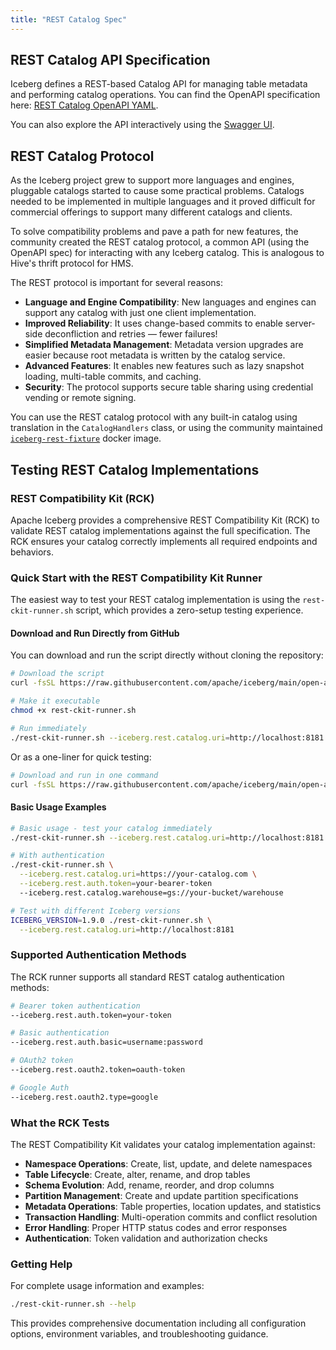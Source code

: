 ```yaml
---
title: "REST Catalog Spec"
---
```

<!--
 - Licensed to the Apache Software Foundation (ASF) under one or more
 - contributor license agreements.  See the NOTICE file distributed with
 - this work for additional information regarding copyright ownership.
 - The ASF licenses this file to You under the Apache License, Version 2.0
 - (the "License"); you may not use this file except in compliance with
 - the License.  You may obtain a copy of the License at
 -
 -   http://www.apache.org/licenses/LICENSE-2.0
 -
 - Unless required by applicable law or agreed to in writing, software
 - distributed under the License is distributed on an "AS IS" BASIS,
 - WITHOUT WARRANTIES OR CONDITIONS OF ANY KIND, either express or implied.
 - See the License for the specific language governing permissions and
 - limitations under the License.
 -->

## REST Catalog API Specification

Iceberg defines a REST-based Catalog API for managing table metadata and performing catalog operations. You can find the OpenAPI specification here:
[REST Catalog OpenAPI YAML](https://github.com/apache/iceberg/blob/main/open-api/rest-catalog-open-api.yaml).

You can also explore the API interactively using the [Swagger UI](https://editor-next.swagger.io/?url=https://raw.githubusercontent.com/apache/iceberg/main/open-api/rest-catalog-open-api.yaml).

## REST Catalog Protocol

As the Iceberg project grew to support more languages and engines, pluggable catalogs started to cause some practical problems. Catalogs needed to be implemented in multiple languages and it proved difficult for commercial offerings to support many different catalogs and clients.

To solve compatibility problems and pave a path for new features, the community created the REST catalog protocol, a common API (using the OpenAPI spec) for interacting with any Iceberg catalog. This is analogous to Hive's thrift protocol for HMS.

The REST protocol is important for several reasons:

- **Language and Engine Compatibility**: New languages and engines can support any catalog with just one client implementation.
- **Improved Reliability**: It uses change-based commits to enable server-side deconfliction and retries — fewer failures!
- **Simplified Metadata Management**: Metadata version upgrades are easier because root metadata is written by the catalog service.
- **Advanced Features**: It enables new features such as lazy snapshot loading, multi-table commits, and caching.
- **Security**: The protocol supports secure table sharing using credential vending or remote signing.

You can use the REST catalog protocol with any built-in catalog using translation in the `CatalogHandlers` class, or using the community maintained [`iceberg-rest-fixture`](https://hub.docker.com/r/apache/iceberg-rest-fixture) docker image.

## Testing REST Catalog Implementations

### REST Compatibility Kit (RCK)

Apache Iceberg provides a comprehensive REST Compatibility Kit (RCK) to validate REST catalog implementations against the full specification. The RCK ensures your catalog correctly implements all required endpoints and behaviors.

### Quick Start with the REST Compatibility Kit Runner

The easiest way to test your REST catalog implementation is using the `rest-ckit-runner.sh` script, which provides a zero-setup testing experience.

#### Download and Run Directly from GitHub

You can download and run the script directly without cloning the repository:

```bash
# Download the script
curl -fsSL https://raw.githubusercontent.com/apache/iceberg/main/open-api/rest-ckit-runner.sh -o rest-ckit-runner.sh

# Make it executable
chmod +x rest-ckit-runner.sh

# Run immediately
./rest-ckit-runner.sh --iceberg.rest.catalog.uri=http://localhost:8181
```

Or as a one-liner for quick testing:

```bash
# Download and run in one command
curl -fsSL https://raw.githubusercontent.com/apache/iceberg/main/open-api/rest-ckit-runner.sh | bash -s -- --iceberg.rest.catalog.uri=http://localhost:8181
```

#### Basic Usage Examples

```bash
# Basic usage - test your catalog immediately
./rest-ckit-runner.sh --iceberg.rest.catalog.uri=http://localhost:8181

# With authentication
./rest-ckit-runner.sh \
  --iceberg.rest.catalog.uri=https://your-catalog.com \
  --iceberg.rest.auth.token=your-bearer-token
  --iceberg.rest.catalog.warehouse=gs://your-bucket/warehouse

# Test with different Iceberg versions
ICEBERG_VERSION=1.9.0 ./rest-ckit-runner.sh \
  --iceberg.rest.catalog.uri=http://localhost:8181
```

### Supported Authentication Methods

The RCK runner supports all standard REST catalog authentication methods:

```bash
# Bearer token authentication
--iceberg.rest.auth.token=your-token

# Basic authentication
--iceberg.rest.auth.basic=username:password

# OAuth2 token
--iceberg.rest.oauth2.token=oauth-token

# Google Auth
--iceberg.rest.oauth2.type=google
```

### What the RCK Tests

The REST Compatibility Kit validates your catalog implementation against:

- **Namespace Operations**: Create, list, update, and delete namespaces
- **Table Lifecycle**: Create, alter, rename, and drop tables
- **Schema Evolution**: Add, rename, reorder, and drop columns
- **Partition Management**: Create and update partition specifications
- **Metadata Operations**: Table properties, location updates, and statistics
- **Transaction Handling**: Multi-operation commits and conflict resolution
- **Error Handling**: Proper HTTP status codes and error responses
- **Authentication**: Token validation and authorization checks

### Getting Help

For complete usage information and examples:

```bash
./rest-ckit-runner.sh --help
```

This provides comprehensive documentation including all configuration options, environment variables, and troubleshooting guidance.
